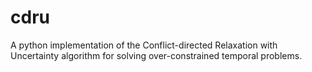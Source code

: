 # cdru
A python implementation of the Conflict-directed Relaxation with Uncertainty algorithm for solving 
over-constrained temporal problems.
